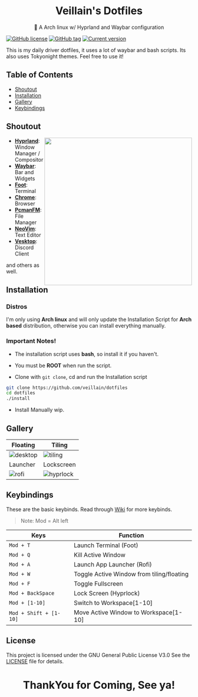 <h1 align="center"><b> Veillain's Dotfiles </b></h1>
<p align="center">📜 A Arch linux w/ Hyprland and Waybar configuration</p>

<!-- badges: start -->
[![GitHub license](https://badgen.net/github/license/veillain/dotfiles)](https://github.com/echasnovski/mini.nvim/blob/main/LICENSE)
[![GitHub tag](https://badgen.net/github/tag/veillain/dotfiles)](https://github.com/echasnovski/mini.nvim/tags/)
[![Current version](https://badgen.net/badge/Current%20version/development/cyan)](https://github.com/veillain/dotfiles/blob/main/CHANGELOG.md)
<!-- badges: end -->

This is my daily driver dotfiles, it uses a lot of waybar and bash scripts. Its also uses Tokyonight themes. Feel free to use it!

## **Table of Contents**
- [Shoutout](#shoutout)
- [Installation](#installation)
- [Gallery](#gallery)
- [Keybindings](#keybindings)

## **Shoutout**
<img src="assets/shoutout.png" align="right" width="400px">

- **[Hyprland](https://github.com/hyprwm/hyprland)**: Window Manager / Compositor
- **[Waybar](https://github.com/Alexays/Waybar)**: Bar and Widgets
- **[Foot](https://codeberg.org/dnkl/foot)**: Terminal
- **[Chrome](https://aur.archlinux.org/packages/google-chrome)**: Browser
- **[PcmanFM](https://archlinux.org/packages/extra/x86_64/pcmanfm-gtk3/)**: File Manager
- **[NeoVim](https://neovim.io)**: Text Editor
- **[Vesktop](https://github.com/Vencord/Vesktop)**: Discord Client

and others as well.

## **Installation**
### Distros
I'm only using **Arch linux** and will only update the Installation Script for **Arch based** distribution, otherwise you can install everything manually.

### Important Notes!
- The installation script uses **bash**, so install it if you haven't.
- You must be **ROOT** when run the script.

- Clone with `git clone`, cd and run the Installation script
```bash
git clone https://github.com/veillain/dotfiles
cd dotfiles
./install
```

- Install Manually
wip.

## **Gallery**
| Floating | Tiling |
| - | - |
| ![desktop](assets/desktop.png) | ![tiling](assets/tiling.png) |
| Launcher | Lockscreen |
| ![rofi](assets/rofi.png) | ![hyprlock](assets/hyprlock.png) |

## **Keybindings**
These are the basic keybinds. Read through [Wiki](https://github.com/veillain/dotfiles/wiki) for more keybinds.
> Note: Mod = Alt left

| Keys | Function |
| - | - |
| `Mod + T` | Launch Terminal (Foot) |
| `Mod + Q` | Kill Active Window |
| `Mod + A` | Launch App Launcher (Rofi) |
| `Mod + W` | Toggle Active Window from tiling/floating |
| `Mod + F` | Toggle Fullscreen |
| `Mod + BackSpace` | Lock Screen (Hyprlock) |
| `Mod + [1-10]` | Switch to Workspace[1-10] |
| `Mod + Shift + [1-10]` | Move Active Window to Workspace[1-10] |

## **License**
This project is licensed under the GNU General Public License V3.0 See the [LICENSE](LICENSE) file for details.

<h1 align="center"><b> ThankYou for Coming, See ya! </b></h1>
